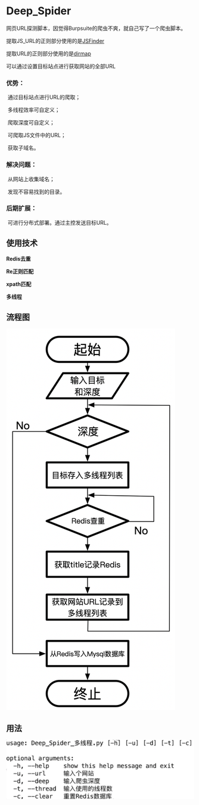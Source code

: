 # Deep_Spider

网页URL探测脚本，因觉得Burpsuite的爬虫不爽，就自己写了一个爬虫脚本。

提取JS_URL的正则部分使用的是[JSFinder](https://github.com/Threezh1/JSFinder) 

提取URL的正则部分使用的是[dirmap](https://github.com/H4ckForJob/dirmap) 

可以通过设置目标站点进行获取网站的全部URL

### 优势：

​		通过目标站点进行URL的爬取；

​		多线程效率可自定义；

​		爬取深度可自定义；

​		可爬取JS文件中的URL；

​		获取子域名。

### 解决问题：

​		从网站上收集域名；

​		发现不容易找到的目录。

### 后期扩展：

​		可进行分布式部署。通过主控发送目标URL。

## 使用技术

**Redis去重**

**Re正则匹配**

**xpath匹配**

**多线程**

## 流程图

![image-20191104112313146](./Image/image-20191104112313146.png)

## 用法

![image-20191104113003023](./Image/image-20191104113003023.png)




